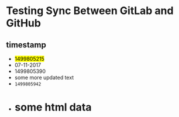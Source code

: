 # Testing Sync Between GitLab and GitHub #

## timestamp ##

 - <mark>1499805215</mark>
 - 07-11-2017 
 - 1499805390
 - some more updated text
 - ``1499805942``
 - <h1>some html data</h1>

